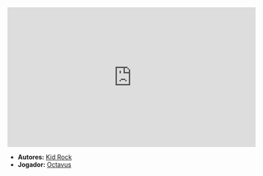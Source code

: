 <iframe width="560" height="315" src="https://www.youtube.com/embed/0DQup4hd1_o?si=h5svGDkatvx5eHhb" title="YouTube video player" frameborder="0" allow="accelerometer; autoplay; clipboard-write; encrypted-media; gyroscope; picture-in-picture; web-share" referrerpolicy="strict-origin-when-cross-origin" allowfullscreen></iframe>

- **Autores:** [Kid Rock](content/Autores/Kid%20Rock.md)
- **Jogador:** [Octavus](content/Jogadores/Octavus.md)